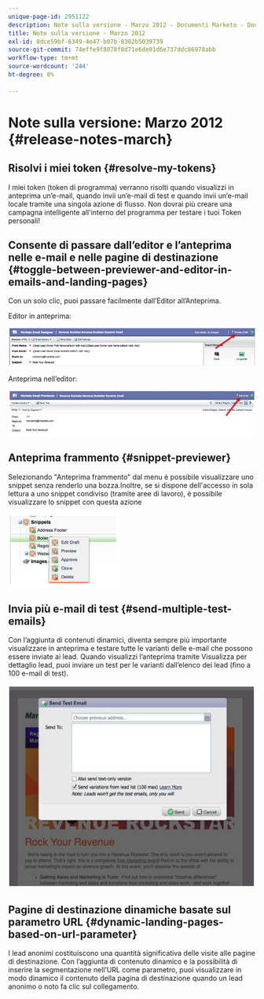 ```yaml
---
unique-page-id: 2951122
description: Note sulla versione - Marzo 2012 - Documenti Marketo - Documentazione del prodotto
title: Note sulla versione - Marzo 2012
exl-id: 8dce59bf-6349-4e47-b07b-8302b5039739
source-git-commit: 74effe9f8078f8d71e6de01d6e737ddc86978abb
workflow-type: tm+mt
source-wordcount: '244'
ht-degree: 0%

---
```


# Note sulla versione: Marzo 2012 {#release-notes-march}

## Risolvi i miei token {#resolve-my-tokens}

I miei token (token di programma) verranno risolti quando visualizzi in anteprima un’e-mail, quando invii un’e-mail di test e quando invii un’e-mail locale tramite una singola azione di flusso. Non dovrai più creare una campagna intelligente all&#39;interno del programma per testare i tuoi Token personali!

## Consente di passare dall’editor e l’anteprima nelle e-mail e nelle pagine di destinazione {#toggle-between-previewer-and-editor-in-emails-and-landing-pages}

Con un solo clic, puoi passare facilmente dall’Editor all’Anteprima.

Editor in anteprima:

![](assets/image2014-9-23-10-3a0-3a13.png)

Anteprima nell’editor:

![](assets/image2014-9-23-10-3a0-3a25.png)

## Anteprima frammento {#snippet-previewer}

Selezionando &quot;Anteprima frammento&quot; dal menu è possibile visualizzare uno snippet senza renderlo una bozza.Inoltre, se si dispone dell&#39;accesso in sola lettura a uno snippet condiviso (tramite aree di lavoro), è possibile visualizzare lo snippet con questa azione

![](assets/image2014-9-23-10-3a0-3a37.png)

## Invia più e-mail di test {#send-multiple-test-emails}

Con l’aggiunta di contenuti dinamici, diventa sempre più importante visualizzare in anteprima e testare tutte le varianti delle e-mail che possono essere inviate ai lead. Quando visualizzi l’anteprima tramite Visualizza per dettaglio lead, puoi inviare un test per le varianti dall’elenco dei lead (fino a 100 e-mail di test).

![](assets/image2014-9-23-10-3a0-3a50.png)

## Pagine di destinazione dinamiche basate sul parametro URL {#dynamic-landing-pages-based-on-url-parameter}

I lead anonimi costituiscono una quantità significativa delle visite alle pagine di destinazione. Con l’aggiunta di contenuto dinamico e la possibilità di inserire la segmentazione nell’URL come parametro, puoi visualizzare in modo dinamico il contenuto della pagina di destinazione quando un lead anonimo o noto fa clic sul collegamento.
